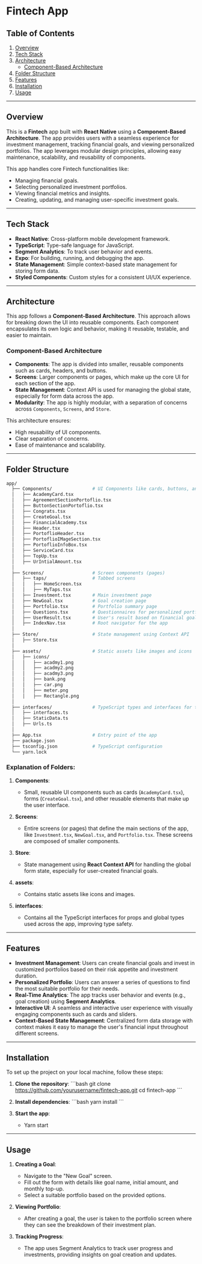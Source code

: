 
# Fintech App

## Table of Contents
1. [Overview](#overview)
2. [Tech Stack](#tech-stack)
3. [Architecture](#architecture)
   - [Component-Based Architecture](#component-based-architecture)
4. [Folder Structure](#folder-structure)
5. [Features](#features)
6. [Installation](#installation)
7. [Usage](#usage)

---

## Overview

This is a **Fintech** app built with **React Native** using a **Component-Based Architecture**. The app provides users with a seamless experience for investment management, tracking financial goals, and viewing personalized portfolios. The app leverages modular design principles, allowing easy maintenance, scalability, and reusability of components. 

This app handles core Fintech functionalities like:
- Managing financial goals.
- Selecting personalized investment portfolios.
- Viewing financial metrics and insights.
- Creating, updating, and managing user-specific investment goals.

---

## Tech Stack

- **React Native**: Cross-platform mobile development framework.
- **TypeScript**: Type-safe language for JavaScript.
- **Segment Analytics**: To track user behavior and events.
- **Expo**: For building, running, and debugging the app.
- **State Management**: Simple context-based state management for storing form data.
- **Styled Components**: Custom styles for a consistent UI/UX experience.
  
---

## Architecture

This app follows a **Component-Based Architecture**. This approach allows for breaking down the UI into reusable components. Each component encapsulates its own logic and behavior, making it reusable, testable, and easier to maintain.

### Component-Based Architecture

- **Components**: The app is divided into smaller, reusable components such as cards, headers, and buttons.
- **Screens**: Larger components or pages, which make up the core UI for each section of the app.
- **State Management**: Context API is used for managing the global state, especially for form data across the app.
- **Modularity**: The app is highly modular, with a separation of concerns across `Components`, `Screens`, and `Store`.
  
This architecture ensures:
- High reusability of UI components.
- Clear separation of concerns.
- Ease of maintenance and scalability.

---

## Folder Structure

```bash
app/
  ├── Components/               # UI Components like cards, buttons, and form elements
  │   ├── AcademyCard.tsx
  │   ├── AgreementSectionPortoflio.tsx
  │   ├── ButtonSectionPortoflio.tsx
  │   ├── Congrats.tsx
  │   ├── CreateGoal.tsx
  │   ├── FinancialAcademy.tsx
  │   ├── Header.tsx
  │   ├── PortoflioHeader.tsx
  │   ├── PortoflioIMageSection.tsx
  │   ├── PortoflioInfoBox.tsx
  │   ├── ServiceCard.tsx
  │   ├── TopUp.tsx
  │   ├── UrIntialAmount.tsx
  │
  ├── Screens/                  # Screen components (pages)
  │   ├── taps/                 # Tabbed screens
  │   │   ├── HomeScreen.tsx
  │   │   ├── MyTaps.tsx
  │   ├── Investment.tsx        # Main investment page
  │   ├── NewGoal.tsx           # Goal creation page
  │   ├── Portfolio.tsx         # Portfolio summary page
  │   ├── Questions.tsx         # Questionnaires for personalized portfolio
  │   ├── UserResult.tsx        # User's result based on financial goals
  │   ├── IndexNav.tsx          # Root navigator for the app
  │
  ├── Store/                    # State management using Context API
  │   ├── Store.tsx
  │
  ├── assets/                   # Static assets like images and icons
  │   ├── icons/
  │   │   ├── acadmy1.png
  │   │   ├── acadmy2.png
  │   │   ├── acadmy3.png
  │   │   ├── bank.png
  │   │   ├── car.png
  │   │   ├── meter.png
  │   │   ├── Rectangle.png
  │
  ├── interfaces/               # TypeScript types and interfaces for type safety
  │   ├── interfaces.ts
  │   ├── StaticData.ts
  │   ├── Urls.ts
  │
  ├── App.tsx                   # Entry point of the app
  ├── package.json
  ├── tsconfig.json             # TypeScript configuration
  └── yarn.lock
```

### Explanation of Folders:

1. **Components**:
   - Small, reusable UI components such as cards (`AcademyCard.tsx`), forms (`CreateGoal.tsx`), and other reusable elements that make up the user interface.

2. **Screens**:
   - Entire screens (or pages) that define the main sections of the app, like `Investment.tsx`, `NewGoal.tsx`, and `Portfolio.tsx`. These screens are composed of smaller components.

3. **Store**:
   - State management using **React Context API** for handling the global form state, especially for user-created financial goals.

4. **assets**:
   - Contains static assets like icons and images.

5. **interfaces**:
   - Contains all the TypeScript interfaces for props and global types used across the app, improving type safety.

---

## Features

- **Investment Management**: Users can create financial goals and invest in customized portfolios based on their risk appetite and investment duration.
- **Personalized Portfolio**: Users can answer a series of questions to find the most suitable portfolio for their needs.
- **Real-Time Analytics**: The app tracks user behavior and events (e.g., goal creation) using **Segment Analytics**.
- **Interactive UI**: A seamless and interactive user experience with visually engaging components such as cards and sliders.
- **Context-Based State Management**: Centralized form data storage with context makes it easy to manage the user's financial input throughout different screens.

---

## Installation

To set up the project on your local machine, follow these steps:

1. **Clone the repository**:
   \`\`\`bash
   git clone https://github.com/yourusername/fintech-app.git
   cd fintech-app
   \`\`\`

2. **Install dependencies**:
   \`\`\`bash
   yarn install
   \`\`\`

3. **Start the app**:
   - Yarn start

---

## Usage

1. **Creating a Goal**:
   - Navigate to the "New Goal" screen.
   - Fill out the form with details like goal name, initial amount, and monthly top-up.
   - Select a suitable portfolio based on the provided options.

2. **Viewing Portfolio**:
   - After creating a goal, the user is taken to the portfolio screen where they can see the breakdown of their investment plan.

3. **Tracking Progress**:
   - The app uses Segment Analytics to track user progress and investments, providing insights on goal creation and updates.
